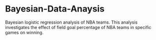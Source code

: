 # Bayesian-Data-Anaysis
Bayesian logistic regression analysis of NBA teams. This analysis investigates the effect of field goal percentage of NBA teams in specific games on winning.
